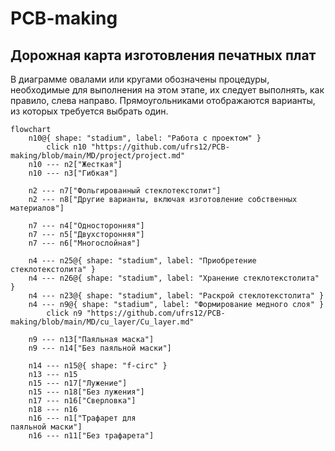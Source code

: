 # PCB-making
## Дорожная карта изготовления печатных плат

В диаграмме овалами или кругами обозначены процедуры, необходимые для выполнения на этом этапе, их следует выполнять, как правило, слева направо. Прямоугольниками отображаются варианты, из которых требуется выбрать один.

```mermaid
flowchart
	n10@{ shape: "stadium", label: "Работа с проектом" }
		click n10 "https://github.com/ufrs12/PCB-making/blob/main/MD/project/project.md"
	n10 --- n2["Жесткая"]
	n10 --- n3["Гибкая"]

	n2 --- n7["Фольгированный стеклотекстолит"]
	n2 --- n8["Другие варианты, включая изготовление собственных материалов"]
	
	n7 --- n4["Односторонняя"]
	n7 --- n5["Двухсторонняя"]
	n7 --- n6["Многослойная"]
	
	n4 --- n25@{ shape: "stadium", label: "Приобретение стеклотекстолита" }
	n4 --- n26@{ shape: "stadium", label: "Хранение стеклотекстолита" }
	n4 --- n23@{ shape: "stadium", label: "Раскрой стеклотекстолита" }
	n4 --- n9@{ shape: "stadium", label: "Формирование медного слоя" }
		click n9 "https://github.com/ufrs12/PCB-making/blob/main/MD/cu_layer/Cu_layer.md"

	n9 --- n13["Паяльная маска"]
	n9 --- n14["Без паяльной маски"]
	
	n14 --- n15@{ shape: "f-circ" }
	n13 --- n15
	n15 --- n17["Лужение"]
	n15 --- n18["Без лужения"]
	n17 --- n16["Сверловка"]
	n18 --- n16
	n16 --- n1["Трафарет для
паяльной маски"]
	n16 --- n11["Без трафарета"]
